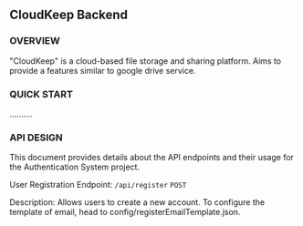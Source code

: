 ## CloudKeep Backend

### OVERVIEW

"CloudKeep" is a cloud-based file storage and sharing platform. Aims to provide a features similar to google drive service.

### QUICK START

..........

### API DESIGN

This document provides details about the API endpoints and their usage for the Authentication System project.

User Registration
Endpoint: `/api/register` `POST`

Description: Allows users to create a new account. To configure the template of email, head to config/registerEmailTemplate.json.
